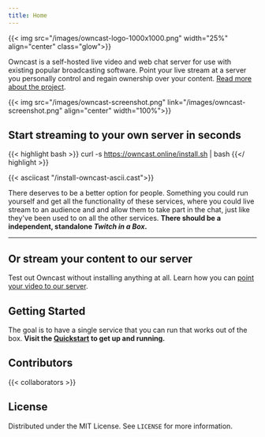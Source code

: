 ```yaml
---
title: Home
---
```


{{< img src="/images/owncast-logo-1000x1000.png" width="25%" align="center" class="glow">}}

Owncast is a self-hosted live video and web chat server for use with existing popular broadcasting software.  Point your live stream at a server you personally control and regain ownership over your content.  [Read more about the project](/about).

{{< img src="/images/owncast-screenshot.png" link="/images/owncast-screenshot.png" align="center" width="100%">}}

## Start streaming to your own server in seconds

{{< highlight bash >}}
curl -s https://owncast.online/install.sh | bash
{{</ highlight >}}

{{< asciicast "/install-owncast-ascii.cast">}}

There deserves to be a better option for people. Something you could run yourself and get all the functionality of these services, where you could live stream to an audience and and allow them to take part in the chat, just like they've been used to on all the other services.  **There should be a independent, standalone _Twitch in a Box_.**

---

## Or stream your content to our server

Test out Owncast without installing anything at all.  Learn how you can [point your video to our server](/demo).


## Getting Started

The goal is to have a single service that you can run that works out of the box. **Visit the [Quickstart](/docs/quickstart/) to get up and running.**

## Contributors

{{< collaborators >}}

<!-- LICENSE -->
## License

Distributed under the MIT License. See `LICENSE` for more information.
